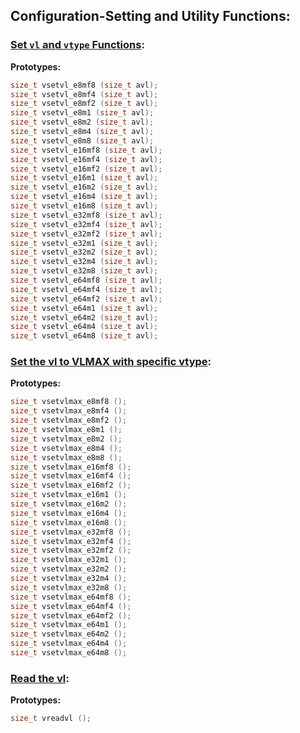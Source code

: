 <!--NOTE: This file is generated by rvv_intrinsic_gen.py-->

## Configuration-Setting and Utility Functions:

### [Set `vl` and `vtype` Functions](../rvv-intrinsic-api.md#set-vl-and-vtype-functions):

**Prototypes:**
``` C
size_t vsetvl_e8mf8 (size_t avl);
size_t vsetvl_e8mf4 (size_t avl);
size_t vsetvl_e8mf2 (size_t avl);
size_t vsetvl_e8m1 (size_t avl);
size_t vsetvl_e8m2 (size_t avl);
size_t vsetvl_e8m4 (size_t avl);
size_t vsetvl_e8m8 (size_t avl);
size_t vsetvl_e16mf8 (size_t avl);
size_t vsetvl_e16mf4 (size_t avl);
size_t vsetvl_e16mf2 (size_t avl);
size_t vsetvl_e16m1 (size_t avl);
size_t vsetvl_e16m2 (size_t avl);
size_t vsetvl_e16m4 (size_t avl);
size_t vsetvl_e16m8 (size_t avl);
size_t vsetvl_e32mf8 (size_t avl);
size_t vsetvl_e32mf4 (size_t avl);
size_t vsetvl_e32mf2 (size_t avl);
size_t vsetvl_e32m1 (size_t avl);
size_t vsetvl_e32m2 (size_t avl);
size_t vsetvl_e32m4 (size_t avl);
size_t vsetvl_e32m8 (size_t avl);
size_t vsetvl_e64mf8 (size_t avl);
size_t vsetvl_e64mf4 (size_t avl);
size_t vsetvl_e64mf2 (size_t avl);
size_t vsetvl_e64m1 (size_t avl);
size_t vsetvl_e64m2 (size_t avl);
size_t vsetvl_e64m4 (size_t avl);
size_t vsetvl_e64m8 (size_t avl);
```
### [Set the vl to VLMAX with specific vtype](../rvv-intrinsic-api.md#set-vl-to-vlmax-with-specific-vtype):

**Prototypes:**
``` C
size_t vsetvlmax_e8mf8 ();
size_t vsetvlmax_e8mf4 ();
size_t vsetvlmax_e8mf2 ();
size_t vsetvlmax_e8m1 ();
size_t vsetvlmax_e8m2 ();
size_t vsetvlmax_e8m4 ();
size_t vsetvlmax_e8m8 ();
size_t vsetvlmax_e16mf8 ();
size_t vsetvlmax_e16mf4 ();
size_t vsetvlmax_e16mf2 ();
size_t vsetvlmax_e16m1 ();
size_t vsetvlmax_e16m2 ();
size_t vsetvlmax_e16m4 ();
size_t vsetvlmax_e16m8 ();
size_t vsetvlmax_e32mf8 ();
size_t vsetvlmax_e32mf4 ();
size_t vsetvlmax_e32mf2 ();
size_t vsetvlmax_e32m1 ();
size_t vsetvlmax_e32m2 ();
size_t vsetvlmax_e32m4 ();
size_t vsetvlmax_e32m8 ();
size_t vsetvlmax_e64mf8 ();
size_t vsetvlmax_e64mf4 ();
size_t vsetvlmax_e64mf2 ();
size_t vsetvlmax_e64m1 ();
size_t vsetvlmax_e64m2 ();
size_t vsetvlmax_e64m4 ();
size_t vsetvlmax_e64m8 ();
```
### [Read the vl](../rvv-intrinsic-api.md#read-vl-value):

**Prototypes:**
``` C
size_t vreadvl ();
```